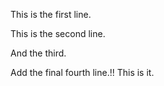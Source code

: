This is the first line.

This is the second line.

And the third.

Add the final fourth line.!! This is it.
